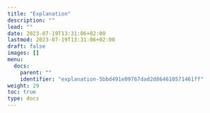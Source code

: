 ```yaml
---
title: "Explanation"
description: ""
lead: ""
date: 2023-07-19T13:31:06+02:00
lastmod: 2023-07-19T13:31:06+02:00
draft: false
images: []
menu:
  docs:
    parent: ""
    identifier: "explanation-5bbd491e09767dad2d864610571461ff"
weight: 29
toc: true
type: docs
---
```

